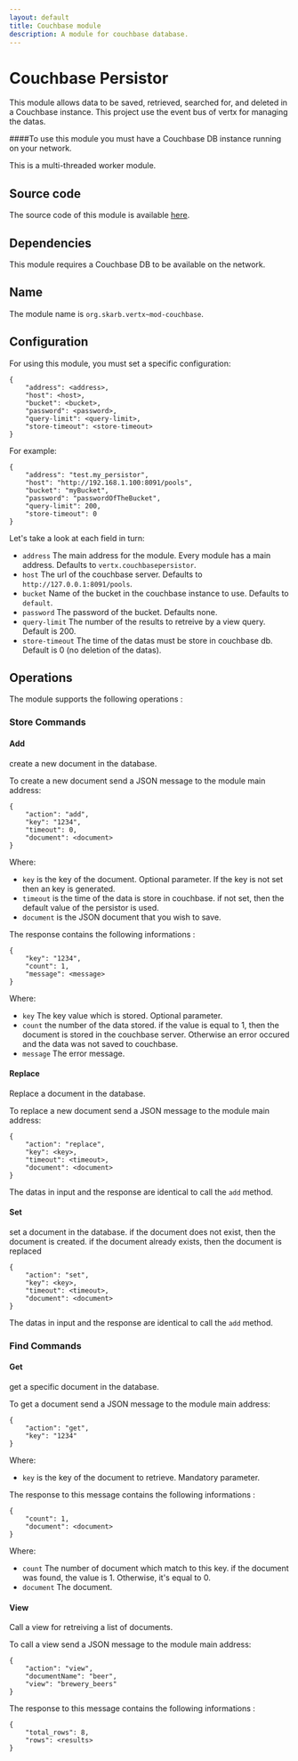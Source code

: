 ```yaml
---
layout: default
title: Couchbase module 
description: A module for couchbase database.
---
```

# Couchbase Persistor

This module allows data to be saved, retrieved, searched for, and deleted in a Couchbase instance. This project use the  event bus of vertx for managing the datas.  

####To use this module you must have a Couchbase DB instance running on your network.

This is a multi-threaded worker module.

## Source code

The source code of this module  is available [here](https://github.com/devlogpile/logpile/tree/master/mod-couchbase).

## Dependencies

This module requires a Couchbase DB to be available on the network.

## Name

The module name is `org.skarb.vertx~mod-couchbase`.

## Configuration
For using this module, you must set a specific configuration:

    {
        "address": <address>,
        "host": <host>,
        "bucket": <bucket>,
        "password": <password>,
        "query-limit": <query-limit>,
        "store-timeout": <store-timeout>
    }
    
For example:

    {
        "address": "test.my_persistor",
        "host": "http://192.168.1.100:8091/pools",
        "bucket": "myBucket",
        "password": "passwordOfTheBucket",
        "query-limit": 200,
        "store-timeout": 0
    }
    
Let's take a look at each field in turn:

* `address` The main address for the module. Every module has a main address. Defaults to `vertx.couchbasepersistor`.
* `host` The url of the couchbase server. Defaults to `http://127.0.0.1:8091/pools`.
* `bucket` Name of the bucket in the couchbase instance to use. Defaults to `default`.
* `password` The password of the bucket. Defaults none.
* `query-limit` The number of the results to retreive by a view query. Default is 200.
* `store-timeout` The time of the datas must be store in couchbase db. Default is 0 (no deletion of the datas).

## Operations

The module supports the following operations :

### Store Commands

#### Add

create a new document in the database.

To create a new document send a JSON message to the module main address:

    {
        "action": "add",
        "key": "1234",
        "timeout": 0,
        "document": <document>
    }     
    
Where:
* `key` is the key of the document. Optional parameter. If the key is not set then an key is generated. 
* `timeout` is the time of the data is store in couchbase. if not set, then the default value of the persistor is used.
* `document` is the JSON document that you wish to save.

The response contains the following informations :

    {
        "key": "1234",
        "count": 1,
        "message": <message> 
    }     

Where:
* `key` The key value which is stored. Optional parameter.
* `count` the number of the data stored. if the value is equal to 1, then the document is stored in the couchbase server. Otherwise an error occured and the data was not saved to couchbase.
* `message` The error message.

#### Replace

Replace a  document in the database.

To replace a new document send a JSON message to the module main address:

    {
        "action": "replace",
        "key": <key>,
        "timeout": <timeout>,
        "document": <document>
    }     

The datas in input and the response are identical to call the `add` method.

#### Set

set a document in the database. if the document does not exist, then the document is created. if the document already exists, then the document is replaced

    {
        "action": "set",
        "key": <key>,
        "timeout": <timeout>,
        "document": <document>
    }     

The datas in input and the response are identical to call the `add` method.

### Find Commands

#### Get

get a specific document in the database.

To get a document send a JSON message to the module main address:

    {
        "action": "get",
        "key": "1234"
    }  

Where:
* `key` is the key of the document to retrieve. Mandatory parameter. 

 The response to this message contains the following informations :

    {
        "count": 1,
        "document": <document>
    }  

Where:
* `count` The number of document which match to this key. if the document was found, the value is 1. Otherwise, it's equal to 0.
* `document` The document.

#### View

Call a view for retreiving a list of documents.

To call a view send a JSON message to the module main address:

    {
        "action": "view",
        "documentName": "beer",
        "view": "brewery_beers"
    }  

 The response to this message contains the following informations :

    {
        "total_rows": 8,
        "rows": <results>
    }  
